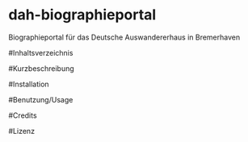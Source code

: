 # dah-biographieportal
Biographieportal für das Deutsche Auswandererhaus in Bremerhaven


#Inhaltsverzeichnis

#Kurzbeschreibung

#Installation

#Benutzung/Usage

#Credits

#Lizenz

